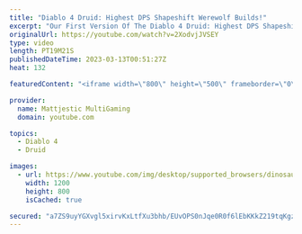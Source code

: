 ```yaml
---
title: "Diablo 4 Druid: Highest DPS Shapeshift Werewolf Builds!"
excerpt: "Our First Version Of The Diablo 4 Druid: Highest DPS Shapeshift Werewolf Builds. I Will Be Updated With Open Beta Access ..."
originalUrl: https://youtube.com/watch?v=2XodvjJVSEY
type: video
length: PT19M21S
publishedDateTime: 2023-03-13T00:51:27Z
heat: 132

featuredContent: "<iframe width=\"800\" height=\"500\" frameborder=\"0\" src=\"https://www.youtube.com/embed/2XodvjJVSEY\" allow=\"accelerometer; autoplay; encrypted-media; gyroscope; picture-in-picture\" allowfullscreen></iframe>"

provider:
  name: Mattjestic MultiGaming
  domain: youtube.com

topics:
  - Diablo 4
  - Druid

images:
  - url: https://www.youtube.com/img/desktop/supported_browsers/dinosaur.png
    width: 1200
    height: 800
    isCached: true

secured: "a7ZS9uyYGXvgl5xirvKxLtfXu3bhb/EUvOPS0nJqe0R0f6lEbKKkZ219tqKgz9xL7/zl3hI1M20/Uo5Ut3jsEpi9+lRgpia0VjbSSUv9u5w9WYWdEsulEgS3qJroPtMKx+WTNwpXXyKb2agsaHG7j6emG3W0RzPeQZrgNtI4IQVHkLt+hOOnc7nqbU3mhbRE5/HjxgVQHXGVBZZMrJxPIAMk9K236ZtU1H1rSNnrAKYMLVd3BElWzDa3Q1vfacUz7hXawaoA03Vk8m16LjCfR+LHSG+LZJPEjrW35f6ieFngbC0QiY5QjN1tq+ZyzxAxms0T0W9acsg2dJBePCk6nBJwJ1vJ3YHGyFeyUw7AfjpwSwX0LGkhpt+hdOA9Hw7PI/w+hAqmp2ASIqjAt4ye74cJrv7ZbPlbIyrRwn2xHYw=;lm/3XRMoXAwyRetLAwoqHg=="
---
```


